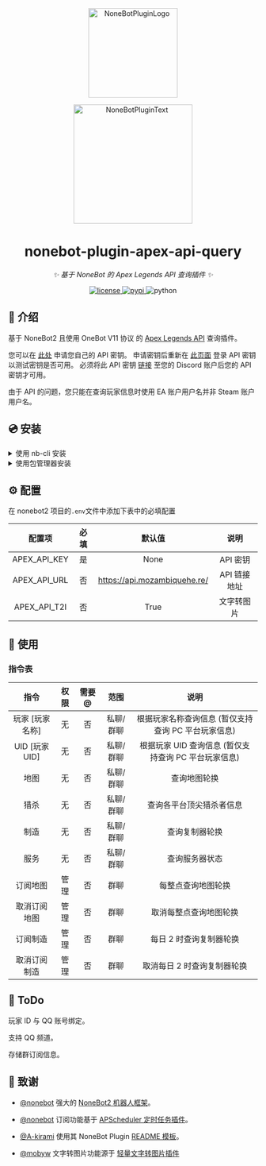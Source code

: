 <div align="center">
  <a href="https://v2.nonebot.dev/store"><img src="https://github.com/A-kirami/nonebot-plugin-template/blob/resources/nbp_logo.png" width="180" height="180" alt="NoneBotPluginLogo"></a>
  <br>
  <p><img src="https://github.com/A-kirami/nonebot-plugin-template/blob/resources/NoneBotPlugin.svg" width="240" alt="NoneBotPluginText"></p>
</div>

<div align="center">

# nonebot-plugin-apex-api-query

_✨ 基于 NoneBot 的 Apex Legends API 查询插件 ✨_


<a href="./LICENSE">
    <img src="https://img.shields.io/github/license/H-xiaoH/nonebot-plugin-apex-api-query.svg" alt="license">
</a>
<a href="https://pypi.python.org/pypi/nonebot-plugin-apex-api-query">
    <img src="https://img.shields.io/pypi/v/nonebot-plugin-apex-api-query.svg" alt="pypi">
</a>
<img src="https://img.shields.io/badge/python-3.9+-blue.svg" alt="python">

</div>

## 📖 介绍

基于 NoneBot2 且使用 OneBot V11 协议 的 [Apex Legends API](https://apexlegendsstatus.com/) 查询插件。

您可以在 [此处](https://portal.apexlegendsapi.com/) 申请您自己的 API 密钥。
申请密钥后重新在 [此页面](https://portal.apexlegendsapi.com/) 登录 API 密钥以测试密钥是否可用。
必须将此 API 密钥 [链接](https://portal.apexlegendsapi.com/discord-auth) 至您的 Discord 账户后您的 API 密钥才可用。

由于 API 的问题，您只能在查询玩家信息时使用 EA 账户用户名并非 Steam 账户用户名。

## 💿 安装

<details>
<summary>使用 nb-cli 安装</summary>
在 nonebot2 项目的根目录下打开命令行, 输入以下指令即可安装

    nb plugin install nonebot_plugin_apex_api_query

</details>

<details>
<summary>使用包管理器安装</summary>
在 nonebot2 项目的插件目录下, 打开命令行, 根据你使用的包管理器, 输入相应的安装命令

<details>
<summary>pip</summary>

    pip install nonebot_plugin_apex_api_query
</details>
<details>
<summary>poetry</summary>

    poetry add nonebot_plugin_apex_api_query
</details>

打开 nonebot2 项目根目录下的 `pyproject.toml` 文件, 在 `[tool.nonebot]` 部分追加写入

    plugins = ["nonebot_plugin_apex_api_query"]

</details>

## ⚙️ 配置

在 nonebot2 项目的`.env`文件中添加下表中的必填配置

| 配置项 | 必填 | 默认值 | 说明 |
|:-----:|:----:|:----:|:----:|
| APEX_API_KEY | 是 | None | API 密钥 |
| APEX_API_URL | 否 | https://api.mozambiquehe.re/ | API 链接地址 |
| APEX_API_T2I | 否 | True | 文字转图片 |

## 🎉 使用
### 指令表
| 指令 | 权限 | 需要@ | 范围 | 说明 |
|:-----:|:----:|:----:|:----:|:----:|
| 玩家 [玩家名称] | 无 | 否 | 私聊/群聊 | 根据玩家名称查询信息 (暂仅支持查询 PC 平台玩家信息) |
| UID [玩家UID] | 无 | 否 | 私聊/群聊 | 根据玩家 UID 查询信息 (暂仅支持查询 PC 平台玩家信息) |
| 地图 | 无 | 否 | 私聊/群聊 | 查询地图轮换 |
| 猎杀 | 无 | 否 | 私聊/群聊 | 查询各平台顶尖猎杀者信息 |
| 制造 | 无 | 否 | 私聊/群聊 | 查询复制器轮换 |
| 服务 | 无 | 否 | 私聊/群聊 | 查询服务器状态 |
| 订阅地图 | 管理 | 否 | 群聊 | 每整点查询地图轮换 |
| 取消订阅地图 | 管理 | 否 | 群聊 | 取消每整点查询地图轮换 |
| 订阅制造 | 管理 | 否 | 群聊 | 每日 2 时查询复制器轮换 |
| 取消订阅制造 | 管理 | 否 | 群聊 | 取消每日 2 时查询复制器轮换 |

## 📄 ToDo

玩家 ID 与 QQ 账号绑定。

支持 QQ 频道。

存储群订阅信息。

## 🌸 致谢

- [@nonebot](https://github.com/nonebot) 强大的 [NoneBot2 机器人框架](https://github.com/nonebot/nonebot2)。

- [@nonebot](https://github.com/nonebot) 订阅功能基于 [APScheduler 定时任务插件](https://github.com/nonebot/plugin-apscheduler)。

- [@A-kirami](https://github.com/A-kirami) 使用其 NoneBot Plugin [README 模板](https://github.com/A-kirami/nonebot-plugin-template)。

- [@mobyw](https://github.com/mobyw) 文字转图片功能源于 [轻量文字转图片插件](https://github.com/mobyw/nonebot-plugin-txt2img)